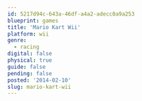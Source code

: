 ```yaml
---
id: 5217d94c-643a-46df-a4a2-adecc0a9a253
blueprint: games
title: 'Mario Kart Wii'
platform: wii
genre:
  - racing
digital: false
physical: true
guide: false
pending: false
posted: '2014-02-10'
slug: mario-kart-wii
---
```

